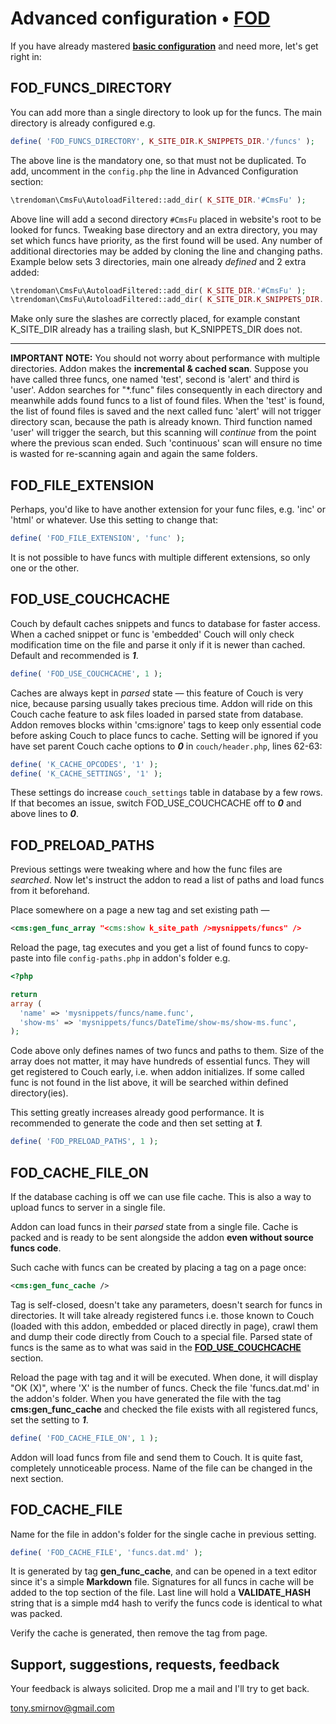 # Advanced configuration • [FOD](https://github.com/trendoman/Tweakus-Dilectus/tree/main/anton.cms@ya.ru__func-on-demand)

If you have already mastered [**basic configuration**](https://github.com/trendoman/Tweakus-Dilectus/tree/main/anton.cms@ya.ru__func-on-demand/README.md#configuration) and need more, let's get right in:

## FOD_FUNCS_DIRECTORY

You can add more than a single directory to look up for the funcs. The main directory is already configured e.g.

```php
define( 'FOD_FUNCS_DIRECTORY', K_SITE_DIR.K_SNIPPETS_DIR.'/funcs' );
```

The above line is the mandatory one, so that must not be duplicated. To add, uncomment in the `config.php` the line in Advanced Configuration section:

```php
\trendoman\CmsFu\AutoloadFiltered::add_dir( K_SITE_DIR.'#CmsFu' );
```

Above line will add a second directory `#CmsFu` placed in website's root to be looked for funcs. Tweaking base directory and an extra directory, you may set which funcs have priority, as the first found will be used. Any number of additional directories may be added by cloning the line and changing paths. Example below sets 3 directories, main one already *defined* and 2 extra added:

```php
\trendoman\CmsFu\AutoloadFiltered::add_dir( K_SITE_DIR.'#CmsFu' );
\trendoman\CmsFu\AutoloadFiltered::add_dir( K_SITE_DIR.K_SNIPPETS_DIR.'/newfuncs' );
```

Make only sure the slashes are correctly placed, for example constant K_SITE_DIR already has a trailing slash, but K_SNIPPETS_DIR does not.

---

**IMPORTANT NOTE:** You should not worry about performance with multiple directories. Addon makes the **incremental & cached scan**. Suppose you have called three funcs, one named 'test', second is 'alert' and third is 'user'. Addon searches for "\*.func" files consequently in each directory and meanwhile adds found funcs to a list of found files. When the 'test' is found, the list of found files is saved and the next called func 'alert' will not trigger directory scan, because the path is already known. Third function named 'user' will trigger the search, but this scanning will *continue* from the point where the previous scan ended. Such 'continuous' scan will ensure no time is wasted for re-scanning again and again the same folders.


## FOD_FILE_EXTENSION

Perhaps, you'd like to have another extension for your func files, e.g. 'inc' or 'html' or whatever. Use this setting to change that:

```php
define( 'FOD_FILE_EXTENSION', 'func' );
```

It is not possible to have funcs with multiple different extensions, so only one or the other.

## FOD_USE_COUCHCACHE

Couch by default caches snippets and funcs to database for faster access. When a cached snippet or func is 'embedded' Couch will only check modification time on the file and parse it only if it is newer than cached. Default and recommended is ***1***.

```php
define( 'FOD_USE_COUCHCACHE', 1 );
```

Caches are always kept in *parsed* state — this feature of Couch is very nice, because parsing usually takes precious time. Addon will ride on this Couch cache feature to ask files loaded in parsed state from database. Addon removes blocks within 'cms:ignore' tags to keep only essential code before asking Couch to place funcs to cache. Setting will be ignored if you have set parent Couch cache options to ***0*** in `couch/header.php`, lines 62-63:

```php
define( 'K_CACHE_OPCODES', '1' );
define( 'K_CACHE_SETTINGS', '1' );
```

These settings do increase `couch_settings` table in database by a few rows. If that becomes an issue, switch FOD_USE_COUCHCACHE off to ***0*** and above lines to ***0***.

## FOD_PRELOAD_PATHS

Previous settings were tweaking where and how the func files are *searched*. Now let's instruct the addon to read a list of paths and load funcs from it beforehand.

Place somewhere on a page a new tag and set existing path —

```xml
<cms:gen_func_array "<cms:show k_site_path />mysnippets/funcs" />
```

Reload the page, tag executes and you get a list of found funcs to copy-paste into file `config-paths.php` in addon's folder e.g.

```php
<?php

return
array (
  'name' => 'mysnippets/funcs/name.func',
  'show-ms' => 'mysnippets/funcs/DateTime/show-ms/show-ms.func',
);
```

Code above only defines names of two funcs and paths to them. Size of the array does not matter, it may have hundreds of essential funcs. They will get registered to Couch early, i.e. when addon initializes. If some called func is not found in the list above, it will be searched within defined directory(ies).

This setting greatly increases already good performance. It is recommended to generate the code and then set setting at ***1***.

```php
define( 'FOD_PRELOAD_PATHS', 1 );
```

## FOD_CACHE_FILE_ON

If the database caching is off we can use file cache. This is also a way to upload funcs to server in a single file.

Addon can load funcs in their *parsed* state from a single file. Cache is packed and is ready to be sent alongside the addon **even without source funcs code**.

Such cache with funcs can be created by placing a tag on a page once:

```xml
<cms:gen_func_cache />
```

Tag is self-closed, doesn't take any parameters, doesn't search for funcs in directories. It will take already registered funcs i.e. those known to Couch (loaded with this addon, embedded or placed directly in page), crawl them and dump their code directly from Couch to a special file. Parsed state of funcs is the same as to what was said in the [**FOD_USE_COUCHCACHE**](#fod_use_couchcache) section.

Reload the page with tag and it will be executed. When done, it will display "OK (X)", where 'X' is the number of funcs. Check the file 'funcs.dat.md' in the addon's folder. When you have generated the file with the tag **cms:gen_func_cache** and checked the file exists with all registered funcs, set the setting to ***1***.

```php
define( 'FOD_CACHE_FILE_ON', 1 );
```

Addon will load funcs from file and send them to Couch. It is quite fast, completely unnoticeable process. Name of the file can be changed in the next section.

## FOD_CACHE_FILE

Name for the file in addon's folder for the single cache in previous setting.

```php
define( 'FOD_CACHE_FILE', 'funcs.dat.md' );
```

It is generated by tag **gen_func_cache**, and can be opened in a text editor since it's a simple **Markdown** file. Signatures for all funcs in cache will be added to the top section of the file. Last line will hold a **VALIDATE_HASH** string that is a simple md4 hash to verify the funcs code is identical to what was packed.

Verify the cache is generated, then remove the tag from page.

## Support, suggestions, requests, feedback

Your feedback is always solicited. Drop me a mail and I'll try to get back.

<tony.smirnov@gmail.com>
